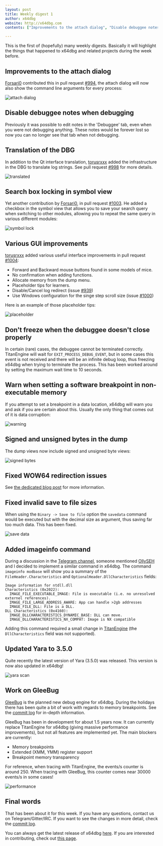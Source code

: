 ```yaml
---
layout: post
title: Weekly digest 1
author: x64dbg
website: http://x64dbg.com
contents: ["Improvements to the attach dialog", "Disable debuggee notes when debugging", "Translation of the DBG", "Search box locking in symbol view", "Various GUI improvements", "Don't freeze when the debuggee doesn't close properly", "Warn when setting a software breakpoint in non-executable memory", "Signed and unsigned bytes in the dump", "Fixed WOW64 redirection issues", "Fixed invalid save to file sizes", "Added imageinfo command", "Updated Yara to 3.5.0", "Work on GleeBug", "Final words"]

---
```


This is the first of (hopefully) many weekly digests. Basically it will highlight the things that happened to x64dbg and related projects during the week before.

## Improvements to the attach dialog

[Forsari0](https://github.com/Forsari0) contributed this in pull request [#994](https://github.com/x64dbg/x64dbg/pull/994), the attach dialog will now also show the command line arguments for every process:

![attach dialog](https://i.imgur.com/UTo7MUy.png)

## Disable debuggee notes when debugging

Previously it was possible to edit notes in the 'Debuggee' tab, even when you were not debugging anything. These notes would be forever lost so now you can no longer see that tab when not debugging. 

## Translation of the DBG

In addition to the Qt interface translation, [torusrxxx](https://github.com/torusrxxx) added the infrastructure in the DBG to translate log strings. See pull request [#998](https://github.com/x64dbg/x64dbg/pull/998) for more details.

![translated](http://i.imgur.com/m6pbWzU.png)

## Search box locking in symbol view

Yet another contribution by [Forsari0](https://github.com/Forsari0), in pull request [#1003](https://github.com/x64dbg/x64dbg/pull/1003). He added a checkbox in the symbol view that allows you to save your search query when switching to other modules, allowing you to repeat the same query in various different modules:

![symbol lock](https://i.imgur.com/hCJV7Lv.png)

## Various GUI improvements

[torusrxxx](https://github.com/torusrxxx) added various useful interface improvements in pull request [#1004](https://github.com/x64dbg/x64dbg/pull/1004):

-  Forward and Backward mouse buttons found in some models of mice.
-  No confirmation when adding functions.
-  Allocate memory from the dump menu.
-  Placeholder tips for learners.
-  Disable/Cancel log redirect (issue [#939](https://github.com/x64dbg/x64dbg/issues/939))
-  Use Windows configuration for the singe step scroll size (issue [#1000](https://github.com/x64dbg/x64dbg/issues/1000))

Here is an example of those placeholder tips:

![placeholder](http://i.imgur.com/NixhO4s.png)

## Don't freeze when the debuggee doesn't close properly

In certain (rare) cases, the debuggee cannot be terminated correctly. TitanEngine will wait for `EXIT_PROCESS_DEBUG_EVENT`, but in some cases this event is not received and there will be an infinite debug loop, thus freezing x64dbg when trying to terminate the process. This has been worked around by setting the maximum wait time to 10 seconds. 

## Warn when setting a software breakpoint in non-executable memory

If you attempt to set a breakpoint in a data location, x64dbg will warn you and ask if you are certain about this. Usually the only thing that comes out of it is data corruption:

![warning](https://i.imgur.com/IGV06Ht.png)

## Signed and unsigned bytes in the dump

The dump views now include signed and unsigned byte views:

![signed bytes](https://i.imgur.com/T0as8JI.png)

## Fixed WOW64 redirection issues

See [the dedicated blog post](/blog/2016/08/27/supporting-wow64-debugging.html) for more information.

## Fixed invalid save to file sizes

When using the `Binary -> Save to file` option the `savedata` command would be executed but with the decimal size as argument, thus saving far too much data. This has been fixed.

![save data](https://i.imgur.com/bS6RVC5.png)

## Added imageinfo command

During a discussion in the [Telegram channel](http://telegram.x64dbg.com), someone mentioned [OllySEH](https://tuts4you.com/download.php?view.3390) and I decided to implement a similar command in x64dbg. The command `imageinfo modbase` will show you a summary of the `FileHeader.Characteristics` and `OptionalHeader.DllCharacteristics` fields:

```
Image information for ntdll.dll
Characteristics (0x2022):
  IMAGE_FILE_EXECUTABLE_IMAGE: File is executable (i.e. no unresolved externel references).
  IMAGE_FILE_LARGE_ADDRESS_AWARE: App can handle >2gb addresses
  IMAGE_FILE_DLL: File is a DLL.
DLL Characteristics (0x4160):
  IMAGE_DLLCHARACTERISTICS_DYNAMIC_BASE: DLL can move.
  IMAGE_DLLCHARACTERISTICS_NX_COMPAT: Image is NX compatible
```

Adding this command required a small change in [TitanEngine](bitbucket.org/titanengineupdate/titanengine-update) (the `DllCharacteristics` field was not supported).

## Updated Yara to 3.5.0

Quite recently the latest version of Yara (3.5.0) was released. This version is now also updated in x64dbg!

![yara scan](https://i.imgur.com/V64mRwf.png)

## Work on GleeBug

[GleeBug](https://github.com/x64dbg/GleeBug) is the planned new debug engine for x64dbg. During the holidays there has been quite a bit of work with regards to memory breakpoints. See the [commit log](https://github.com/x64dbg/GleeBug/commits/membp) for in-depth information.

GleeBug has been in development for about 1.5 years now. It can currently replace TitanEngine for x64dbg (giving massive performance improvements), but not all features are implemented yet. The main blockers are currently:

- Memory breakpoints
- Extended (XMM, YMM) register support
- Breakpoint memory transparency

For reference, when tracing with TitanEngine, the events/s counter is around 250. When tracing with GleeBug, this counter comes near 30000 events/s in some cases!

![performance](https://i.imgur.com/TAfH2Qg.png)

## Final words

That has been about it for this week. If you have any questions, contact us on Telegram/Gitter/IRC. If you want to see the changes in more detail, check the [commit log](https://github.com/x64dbg/x64dbg/commits).

You can always get the latest release of x64dbg [here](http://releases.x64dbg.com). If you are interested in contributing, check out [this page](http://contribute.x64dbg.com).
